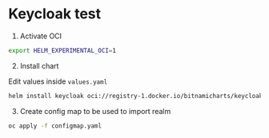 # Keycloak test


1. Activate OCI

```bash
export HELM_EXPERIMENTAL_OCI=1
```

2. Install chart

Edit values inside `values.yaml`

```bash
helm install keycloak oci://registry-1.docker.io/bitnamicharts/keycloak --version 17.3.5 -f values.yaml
```

3. Create config map to be used to import realm

```bash
oc apply -f configmap.yaml
```

